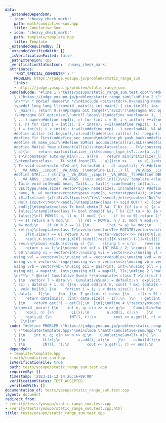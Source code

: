 ```yaml
---
data:
  _extendedDependsOn:
  - icon: ':heavy_check_mark:'
    path: math/cumulative-sum.hpp
    title: Cumulative Sum
  - icon: ':heavy_check_mark:'
    path: template/template.hpp
    title: Template
  _extendedRequiredBy: []
  _extendedVerifiedWith: []
  _isVerificationFailed: false
  _pathExtension: cpp
  _verificationStatusIcon: ':heavy_check_mark:'
  attributes:
    '*NOT_SPECIAL_COMMENTS*': ''
    PROBLEM: https://judge.yosupo.jp/problem/static_range_sum
    links:
    - https://judge.yosupo.jp/problem/static_range_sum
  bundledCode: "#line 1 \"tests/yosupo/static_range_sum.test.cpp\"\n#define PROBLEM\
    \ \"https://judge.yosupo.jp/problem/static_range_sum\"\n#line 2 \"template/template.hpp\"\
    \n/**\n * @brief Header\n */\n#include <bits/stdc++.h>\nusing namespace std;\n\
    typedef long long ll;\nvoid _main(); int main() { cin.tie(0); ios::sync_with_stdio(false);\
    \ _main(); return 0;}\n#pragma GCC target(\"avx2\")\n#pragma GCC optimize(\"O3\"\
    )\n#pragma GCC optimize(\"unroll-loops\")\n#define overload4(_1, _2, _3, _4, name,\
    \ ...) name\n#define rep1(i, n) for (int i = 0; i < int(n); ++i)\n#define rep2(i,\
    \ s, n) for (int i = int(s); i < int(n); ++i)\n#define rep3(i, s, n, d) for(int\
    \ i = int(s); i < int(n); i+=d)\n#define rep(...) overload4(__VA_ARGS__,rep3,rep2,rep1)(__VA_ARGS__)\n\
    #define all(x) (x).begin(),(x).end()\n#define rall(x) (x).rbegin(),(x).rend()\n\
    #define fir first\n#define sec second\n#define pb push_back\n#define em emplace_back\n\
    #define mk make_pair\n#define SUM(a) accumulate(all(a),0LL)\n#define MIN(a) *min_element(all(a))\n\
    #define MAX(a) *max_element(all(a))\ntemplate<class... T>\nconstexpr auto my_max(T...\
    \ a){\n    return max(initializer_list<common_type_t<T...>>{a...});\n}\ntemplate<class...\
    \ T>\nconstexpr auto my_min(T... a){\n    return min(initializer_list<common_type_t<T...>>{a...});\n\
    }\ntemplate<class... T> void input(T&... a){(cin >> ... >> a);}\ntemplate<class\
    \ T> void scan(vector<T>& a){ for(auto& i : a) input(i); }\n#define INT(...) int\
    \ __VA_ARGS__;input(__VA_ARGS__)\n#define LL(...) ll __VA_ARGS__;input(__VA_ARGS__)\n\
    #define STR(...) string __VA_ARGS__;input(__VA_ARGS__)\n#define DBL(...) double\
    \ __VA_ARGS__;input(__VA_ARGS__)\n// void in(){}\n// template <class Head, class...\
    \ Tail> void in(Head& head, Tail&... tail){ scan(head); in(tail...); }\n// #define\
    \ VEC(type,name,size) vector<type> name(size); in(name)\n// #define VVEC(type,\
    \ name, h, w) vector<vector<type>> name(h, vector<type>(w)); in(name)\nvoid Yes(bool\
    \ iSizIs=true) {if(iSizIs){cout<<\"Yes\"<<endl;}else{cout<<\"No\"<<endl;}}\nvoid\
    \ No() {cout<<\"No\"<<endl;}\ntemplate<class T> void OUT(T x) {cout << (x) <<\
    \ endl;}\ntemplate<class T> bool chmin(T &a, T b) {if (a > b) {a = b;return true;}return\
    \ false;}\ntemplate<class T> bool chmax(T &a, T b) {if (a < b) {a = b;return true;}return\
    \ false;}\nll POW(ll a, ll n, ll mod) {\n    if (n == 0) return 1;\n    if (n\
    \ == 1) return a % mod;\n    ll ret = POW(a, n / 2, mod) % mod;\n    (ret *= ret)\
    \ %= mod;\n    if (n % 2 == 1) {\n        (ret *= a) %= mod;\n    }\n    return\
    \ ret;\n}\ntemplate<class T>\nvector<vector<T>> ROTATE(vector<vector<T>> X) {\n\
    \    if(X.size() == 0) return X;\n    vector<vector<T>> res(X[0].size(),vector<T>(X.size()));\n\
    \    rep(i,X.size())rep(j,X[0].size())res[j][X.size()-i-1]=X[i][j];\n    return\
    \ res;\n}\nbool kaibun(string s) {\n    string t = s;\n    reverse(all(t));\n\
    \    return s == t;\n}\nconst int inf = INT_MAX / 2; \nconst ll infl = 1LL <<\
    \ 60;\nusing vi = vector<int>;\nusing vvi = vector<vi>;\nusing vl = vector<ll>;\n\
    using vvl = vector<vl>;\nusing vd = vector<double>;\nusing vvd = vector<vd>;\n\
    using vs = vector<string>;\nusing vvs = vector<vs>;\nusing vb = vector<bool>;\n\
    using vvb = vector<vb>;\nusing pii = pair<int, int>;\nusing pll = pair<ll, ll>;\n\
    using mii = map<int, int>;\nusing mll = map<ll, ll>;\n#line 2 \"math/cumulative-sum.hpp\"\
    \n/**\n * @brief Cumulative Sum\n */\ntemplate< class T >\nstruct CumulativeSum\
    \ {\n  vector< T > data;\n  CumulativeSum() = default;\n  explicit CumulativeSum(size_t\
    \ sz) : data(sz + 1, 0) {}\n  void add(int k, const T &x) {data[k + 1] += x;}\n\
    \  void build() {\n    for(int i = 1; i < data.size(); i++) {\n      data[i] +=\
    \ data[i - 1];\n    }\n  }\n  T get(int r) const {\n    if(r < 0) return 0;\n\
    \    return data[min(r, (int) data.size() - 1)];\n  }\n  T get(int l, int r) const\
    \ {\n    return get(r) - get(l);\n  }\n};\n#line 4 \"tests/yosupo/static_range_sum.test.cpp\"\
    \n\nvoid _main() {\n    int n, q; cin >> n >> q;\n    CumulativeSum<ll> a(n);\n\
    \    rep(i, n) {\n        LL(x);\n        a.add(i, x);\n    }\n    a.build();\n\
    \    rep(i,q) {\n        INT(l, r);\n        cout << a.get(l, r) << endl;\n  \
    \  }\n}\n"
  code: "#define PROBLEM \"https://judge.yosupo.jp/problem/static_range_sum\"\n#include\
    \ \"template/template.hpp\"\n#include \"math/cumulative-sum.hpp\"\n\nvoid _main()\
    \ {\n    int n, q; cin >> n >> q;\n    CumulativeSum<ll> a(n);\n    rep(i, n)\
    \ {\n        LL(x);\n        a.add(i, x);\n    }\n    a.build();\n    rep(i,q)\
    \ {\n        INT(l, r);\n        cout << a.get(l, r) << endl;\n    }\n}"
  dependsOn:
  - template/template.hpp
  - math/cumulative-sum.hpp
  isVerificationFile: true
  path: tests/yosupo/static_range_sum.test.cpp
  requiredBy: []
  timestamp: '2023-11-12 14:26:16+09:00'
  verificationStatus: TEST_ACCEPTED
  verifiedWith: []
documentation_of: tests/yosupo/static_range_sum.test.cpp
layout: document
redirect_from:
- /verify/tests/yosupo/static_range_sum.test.cpp
- /verify/tests/yosupo/static_range_sum.test.cpp.html
title: tests/yosupo/static_range_sum.test.cpp
---
```


